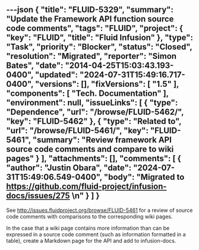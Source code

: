 ---json
{
  "title": "FLUID-5329",
  "summary": "Update the Framework API function source code comments",
  "tags": "FLUID",
  "project": {
    "key": "FLUID",
    "title": "Fluid Infusion"
  },
  "type": "Task",
  "priority": "Blocker",
  "status": "Closed",
  "resolution": "Migrated",
  "reporter": "Simon Bates",
  "date": "2014-04-25T15:03:43.193-0400",
  "updated": "2024-07-31T15:49:16.717-0400",
  "versions": [],
  "fixVersions": [
    "1.5"
  ],
  "components": [
    "Tech. Documentation"
  ],
  "environment": null,
  "issueLinks": [
    {
      "type": "Dependence",
      "url": "/browse/FLUID-5462/",
      "key": "FLUID-5462"
    },
    {
      "type": "Related to",
      "url": "/browse/FLUID-5461/",
      "key": "FLUID-5461",
      "summary": "Review framework API source code comments and compare to wiki pages"
    }
  ],
  "attachments": [],
  "comments": [
    {
      "author": "Justin Obara",
      "date": "2024-07-31T15:49:06.549-0400",
      "body": "Migrated to <https://github.com/fluid-project/infusion-docs/issues/275>&#x20;\n"
    }
  ]
}
---
See <http://issues.fluidproject.org/browse/FLUID-5461> for a review of source code comments with comparisons to the corresponding wiki pages.

In the case that a wiki page contains more information than can be expressed in a source code comment (such as information formatted in a table), create a Markdown page for the API and add to infusion-docs.

        